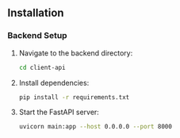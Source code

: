 ## Installation

### Backend Setup
1. Navigate to the backend directory:
   ```sh
   cd client-api
   ```
2. Install dependencies:
   ```sh
   pip install -r requirements.txt
   ```
3. Start the FastAPI server:
   ```sh
   uvicorn main:app --host 0.0.0.0 --port 8000
   ```